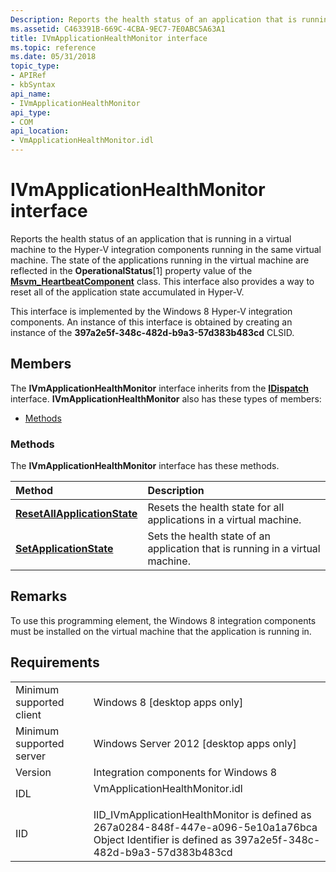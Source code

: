 ```yaml
---
Description: Reports the health status of an application that is running in a virtual machine to the Hyper-V integration components running in the same virtual machine.
ms.assetid: C463391B-669C-4CBA-9EC7-7E0ABC5A63A1
title: IVmApplicationHealthMonitor interface
ms.topic: reference
ms.date: 05/31/2018
topic_type: 
- APIRef
- kbSyntax
api_name: 
- IVmApplicationHealthMonitor
api_type: 
- COM
api_location: 
- VmApplicationHealthMonitor.idl
---
```


# IVmApplicationHealthMonitor interface

Reports the health status of an application that is running in a virtual machine to the Hyper-V integration components running in the same virtual machine. The state of the applications running in the virtual machine are reflected in the **OperationalStatus**\[1\] property value of the [**Msvm\_HeartbeatComponent**](msvm-heartbeatcomponent.md) class. This interface also provides a way to reset all of the application state accumulated in Hyper-V.

This interface is implemented by the Windows 8 Hyper-V integration components. An instance of this interface is obtained by creating an instance of the **397a2e5f-348c-482d-b9a3-57d383b483cd** CLSID.

## Members

The **IVmApplicationHealthMonitor** interface inherits from the [**IDispatch**](https://msdn.microsoft.com/en-us/library/ms221608(v=VS.71).aspx) interface. **IVmApplicationHealthMonitor** also has these types of members:

-   [Methods](#methods)

### Methods

The **IVmApplicationHealthMonitor** interface has these methods.



| Method                                                                                   | Description                                                                              |
|:-----------------------------------------------------------------------------------------|:-----------------------------------------------------------------------------------------|
| [**ResetAllApplicationState**](ivmapplicationhealthmonitor-resetallapplicationstate.md) | Resets the health state for all applications in a virtual machine.<br/>            |
| [**SetApplicationState**](ivmapplicationhealthmonitor-setapplicationstate.md)           | Sets the health state of an application that is running in a virtual machine.<br/> |



 

## Remarks

To use this programming element, the Windows 8 integration components must be installed on the virtual machine that the application is running in.

## Requirements



|                                     |                                                                                                                                                                                |
|-------------------------------------|--------------------------------------------------------------------------------------------------------------------------------------------------------------------------------|
| Minimum supported client<br/> | Windows 8 \[desktop apps only\]<br/>                                                                                                                                     |
| Minimum supported server<br/> | Windows Server 2012 \[desktop apps only\]<br/>                                                                                                                           |
| Version<br/>                  | Integration components for Windows 8<br/>                                                                                                                                |
| IDL<br/>                      | <dl> <dt>VmApplicationHealthMonitor.idl</dt> </dl>                                                                      |
| IID<br/>                      | IID\_IVmApplicationHealthMonitor is defined as 267a0284-848f-447e-a096-5e10a1a76bca<br/> Object Identifier is defined as 397a2e5f-348c-482d-b9a3-57d383b483cd<br/> |



 

 




